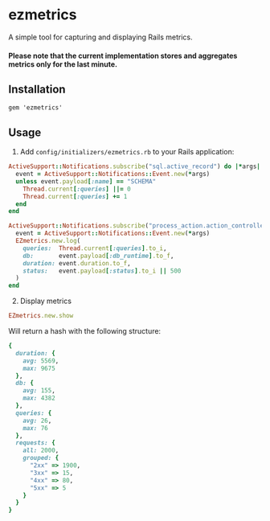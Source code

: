 # ezmetrics
A simple tool for capturing and displaying Rails metrics.

#### Please note that the current implementation stores and aggregates metrics only for the last minute.

## Installation

`gem 'ezmetrics'`

## Usage

1. Add `config/initializers/ezmetrics.rb` to your Rails application:

```ruby
ActiveSupport::Notifications.subscribe("sql.active_record") do |*args|
  event = ActiveSupport::Notifications::Event.new(*args)
  unless event.payload[:name] == "SCHEMA"
    Thread.current[:queries] ||= 0
    Thread.current[:queries] += 1
  end
end

ActiveSupport::Notifications.subscribe("process_action.action_controller") do |*args|
  event = ActiveSupport::Notifications::Event.new(*args)
  EZmetrics.new.log(
    queries:  Thread.current[:queries].to_i,
    db:       event.payload[:db_runtime].to_f,
    duration: event.duration.to_f,
    status:   event.payload[:status].to_i || 500
  )
end
```

2. Display metrics

```ruby
EZmetrics.new.show
```

Will return a hash with the following structure:

```ruby
{
  duration: {
    avg: 5569,
    max: 9675
  },
  db: {
    avg: 155,
    max: 4382
  },
  queries: {
    avg: 26,
    max: 76
  },
  requests: {
    all: 2000,
    grouped: {
      "2xx" => 1900,
      "3xx" => 15,
      "4xx" => 80,
      "5xx" => 5
    }
  }
}
```

